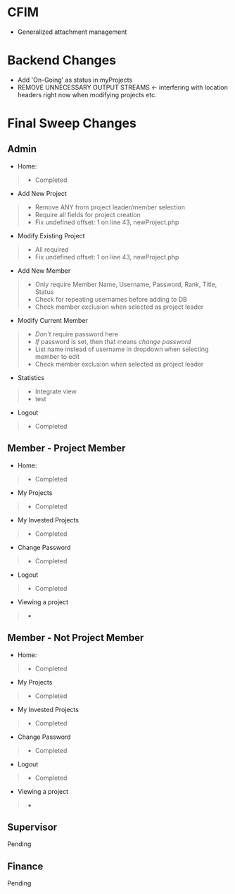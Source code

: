 CFIM
====
- Generalized attachment management

Backend Changes
===============
- Add 'On-Going' as status in myProjects
- REMOVE UNNECESSARY OUTPUT STREAMS <- interfering with location headers right now when modifying projects etc.

Final Sweep Changes
===================

Admin
-----
- Home: 
> - Completed

- Add New Project
> - Remove ANY from project leader/member selection
> - Require all fields for project creation
> - Fix undefined offset: 1 on line 43, newProject.php

- Modify Existing Project
> - All required
> - Fix undefined offset: 1 on line 43, newProject.php

- Add New Member
> - Only require Member Name, Username, Password, Rank, Title, Status
> - Check for repeating usernames before adding to DB
> - Check member exclusion when selected as project leader

- Modify Current Member
> - *Don't* require password here
> - *If* password is set, then that means *change password*
> - List name instead of username in dropdown when selecting member to edit
> - Check member exclusion when selected as project leader

- Statistics
> - Integrate view
> - test

- Logout
> - Completed

Member - Project Member
-----------------------
- Home: 
> - Completed

- My Projects
> - Completed

- My Invested Projects
> - Completed

- Change Password
> - Completed

- Logout
> - Completed

- Viewing a project
> - 

Member - Not Project Member
---------------------------
- Home: 
> - Completed

- My Projects
> - Completed

- My Invested Projects
> - Completed

- Change Password
> - Completed

- Logout
> - Completed

- Viewing a project
> - 

Supervisor
----------
Pending

Finance
-------
Pending